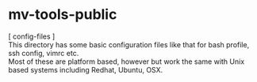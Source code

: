 # mv-tools-public
[ config-files ] <br />
This directory has some basic configuration files like that for bash profile, ssh config, vimrc etc. <br />
Most of these are platform based, however but work the same with Unix based systems including Redhat, Ubuntu, OSX.
